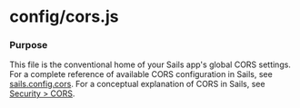 # config/cors.js

### Purpose

This file is the conventional home of your Sails app's global CORS settings.  For a complete reference of available CORS configuration in Sails, see [sails.config.cors](http://sailsjs.com/docs/reference/configuration/sails-config-cors).  For a conceptual explanation of CORS in Sails, see [Security > CORS](sailsjs.com/docs/concepts/security/cors).


<docmeta name="displayName" value="cors.js">

